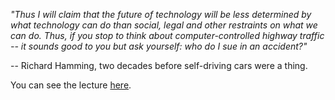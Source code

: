
*"Thus I will claim that the future of technology will be less determined by
what technology can do than social, legal and other restraints on what we can
do.  Thus, if you stop to think about computer-controlled highway traffic -- it
sounds good to you but ask yourself: who do I sue in an accident?"* 

-- Richard Hamming, two decades before self-driving cars were a thing. 

You can see the lecture [here](https://youtu.be/AD4b-52jtos?t=1807).
